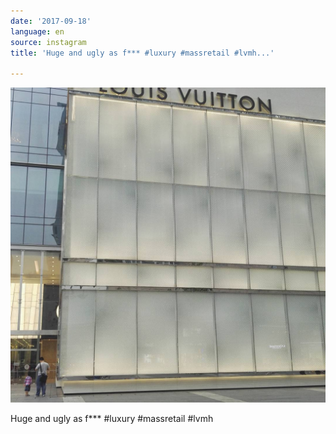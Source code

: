 ```yaml
---
date: '2017-09-18'
language: en
source: instagram
title: 'Huge and ugly as f*** #luxury #massretail #lvmh...'

---
```


![](/uploads/instagram/201709/1d13a8934b8949dc2e882f1c178a05b9.jpg)

Huge and ugly as f*** #luxury #massretail #lvmh
            